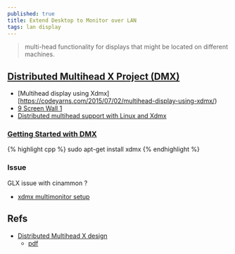 ```yaml
---
published: true
title: Extend Desktop to Monitor over LAN
tags: lan display
---
```

>  multi-head functionality for displays that might be located on different machines.

## [Distributed Multihead X Project (DMX)](http://dmx.sourceforge.net/)

- [Multihead display using Xdmx][https://codeyarns.com/2015/07/02/multihead-display-using-xdmx/)
- [9 Screen Wall 1](https://nurdspace.nl/9_Screen_Wall_1)
- [Distributed multihead support with Linux and Xdmx](https://www.ibm.com/developerworks/library/os-mltihed/index.html)

### [Getting Started with DMX](http://dmx.sourceforge.net/dmx-start.html)

{% highlight cpp %}
sudo apt-get install xdmx
{% endhighlight %}

### Issue

GLX issue with cinammon ?

- [xdmx multimonitor setup](https://askubuntu.com/questions/530130/xdmx-multimonitor-setup)

## Refs
- [Distributed Multihead X design](http://dmx.sourceforge.net/dmx.html)
	- [pdf](http://www.xfree86.org/current/dmx.pdf)
